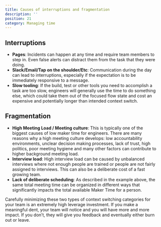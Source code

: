 ```yaml
---
title: Causes of interruptions and fragmentation
description: ''
position: 21
category: Managing time
---
```

## Interruptions
- **Pages**:  Incidents can happen at any time and require team members to step in. Even false alerts can distract them from the task that they were doing. 
- **Slack/Email/Tap on the shoulder/Etc**:  Communication during the day can lead to interruptions, especially if the expectation is to be immediately responsive to a message.
- **Slow tooling**: If the build, test or other tools you need to accomplish a task are too slow, engineers will generally use the time to do something else, which could take them out of the focused flow state and cost an expensive and potentially longer than intended context switch.

## Fragmentation
- **High Meeting Load / Meeting culture**:  This is typically one of the biggest causes of low maker time for engineers.  There are many reasons why a high meeting culture develops:  low accountability environments, unclear decision making processes, lack of trust, high politics, poor meeting hygiene and many other factors can contribute to higher background meeting load.
- **Interview load**:  High interview load can be caused by unbalanced interviews where not enough people are trained or people are not fairly assigned to interviews.  This can also be a deliberate cost of a fast growing team.
- **Lack of deliberate scheduling**:  As described in the example above, the same total meeting time can be organized in different ways that significantly impacts the total available Maker Time for a person.

Carefully minimizing these two types of context switching categories for your team is an extremely high leverage investment.  If you make a meaningful dent, your team will notice and you will have more and more impact.  If you don’t, they will give you feedback and eventually either burn out or leave.
